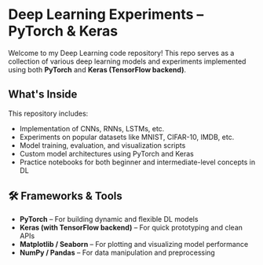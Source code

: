 #  Deep Learning Experiments – PyTorch & Keras

Welcome to my Deep Learning code repository! This repo serves as a collection of various deep learning models and experiments implemented using both **PyTorch** and **Keras (TensorFlow backend)**.

##  What's Inside

This repository includes:
-  Implementation of CNNs, RNNs, LSTMs, etc.
-  Experiments on popular datasets like MNIST, CIFAR-10, IMDB, etc.
-  Model training, evaluation, and visualization scripts
-  Custom model architectures using PyTorch and Keras
-  Practice notebooks for both beginner and intermediate-level concepts in DL

## 🛠️ Frameworks & Tools
- **PyTorch** – For building dynamic and flexible DL models
- **Keras (with TensorFlow backend)** – For quick prototyping and clean APIs
- **Matplotlib / Seaborn** – For plotting and visualizing model performance
- **NumPy / Pandas** – For data manipulation and preprocessing
